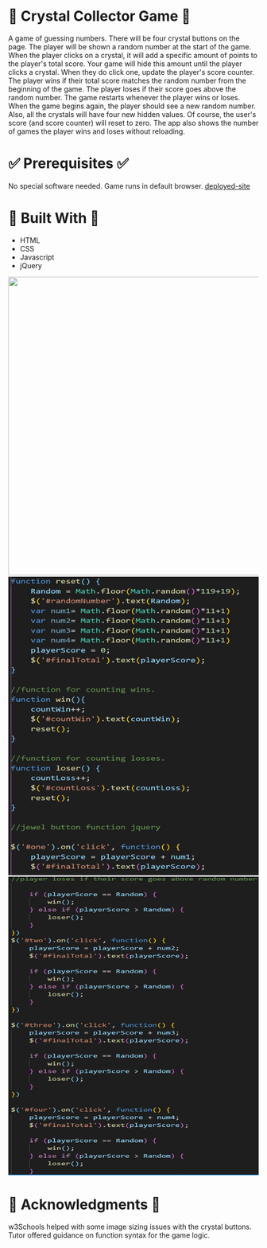 # :gem: Crystal Collector Game :gem:

A game of guessing numbers. There will be four crystal buttons on the page. The player will be shown a random number at the start of the game. When the player clicks on a crystal, it will add a specific amount of points to the player's total score. Your game will hide this amount until the player clicks a crystal. When they do click one, update the player's score counter.
The player wins if their total score matches the random number from the beginning of the game. The player loses if their score goes above the random number. The game restarts whenever the player wins or loses. When the game begins again, the player should see a new random number. Also, all the crystals will have four new hidden values. Of course, the user's score (and score counter) will reset to zero. The app also shows the number of games the player wins and loses without reloading. 

# :white_check_mark: Prerequisites :white_check_mark:

No special software needed. Game runs in default browser. 
[deployed-site](https://ajam2617.github.io/unit-4-game/)

#  :construction_worker: Built With :construction_worker:


* HTML
* CSS
* Javascript
* jQuery


<img src = "http://g.recordit.co/vVSJOBtIBa.gif" alt text = "UI Experience" width = "800px" height = "600px">


<img src = "/assets/images/game-logic.JPG" alt text = "Game logic code" width = "800px" height = "600px">


<img src = "/assets/images/game-logic2.JPG" alt text = " More Game logic code" width = "800px" height = "600px">


# :mega: Acknowledgments :mega:

w3Schools helped with some image sizing issues with the crystal buttons. Tutor offered guidance on function syntax for the game logic. 
